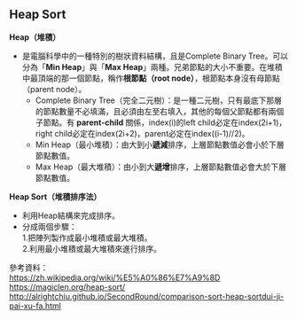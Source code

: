 ## Heap Sort

**Heap（堆積）**
* 是電腦科學中的一種特別的樹狀資料結構，且是Complete Binary Tree。可以分為「**Min Heap**」與「**Max Heap**」兩種。兄弟節點的大小不重要。在堆積中最頂端的那一個節點，稱作**根節點（root node）**，根節點本身沒有母節點（parent node）。    
    * Complete Binary Tree（完全二元樹）：是一種二元樹，只有最底下那層的節點數量不必填滿，且必須由左至右填入，其他的每個父節點都有兩個子節點。有 **parent-child** 關係，index(i)的left child必定在index(2i+1)，right child必定在index(2i+2)，parent必定在index((i-1)//2)。
    * Min Heap（最小堆積）：由大到小**遞減**排序，上層節點數值必會小於下層節點數值。    
    * Max Heap（最大堆積）：由小到大**遞增**排序，上層節點數值必會大於下層節點數值。

**Heap Sort（堆積排序法）**
* 利用Heap結構來完成排序。    
* 分成兩個步驟：    
   1.把陣列製作成最小堆積或最大堆積。    
   2.利用最小堆積或最大堆積來進行排序。
    
   

參考資料：    
https://zh.wikipedia.org/wiki/%E5%A0%86%E7%A9%8D
https://magiclen.org/heap-sort/   
http://alrightchiu.github.io/SecondRound/comparison-sort-heap-sortdui-ji-pai-xu-fa.html
